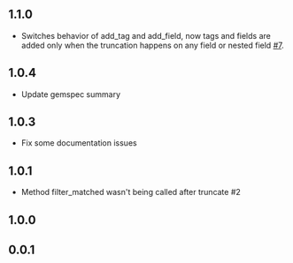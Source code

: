 ## 1.1.0
  - Switches behavior of add_tag and add_field, now tags and fields are added only when the truncation happens 
    on any field or nested field [#7](https://github.com/logstash-plugins/logstash-filter-truncate/pull/7).
    
## 1.0.4
  - Update gemspec summary

## 1.0.3
  - Fix some documentation issues

## 1.0.1
  - Method filter_matched wasn't being called after truncate #2

## 1.0.0

## 0.0.1
